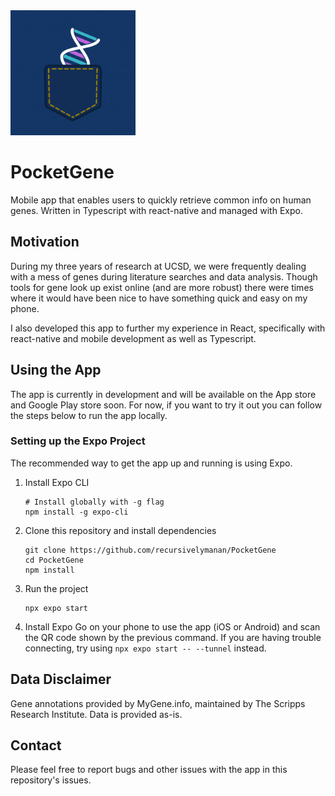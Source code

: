 <img src="./assets/images/icon.png" width="200" alt="PocketGene Logo" />

# PocketGene

Mobile app that enables users to quickly retrieve common info on human genes. Written in Typescript with react-native and managed with Expo.

## Motivation

During my three years of research at UCSD, we were frequently dealing with a mess of genes during literature searches and data analysis. Though tools for gene look up exist online (and are more robust) there were times where it would have been nice to have something quick and easy on my phone.

I also developed this app to further my experience in React, specifically with react-native and mobile development as well as Typescript.

## Using the App

The app is currently in development and will be available on the App store and Google Play store soon. For now, if you want to try it out you can follow the steps below to run the app locally.

### Setting up the Expo Project

The recommended way to get the app up and running is using Expo.

1. Install Expo CLI

   ```
   # Install globally with -g flag
   npm install -g expo-cli
   ```

2. Clone this repository and install dependencies

   ```
   git clone https://github.com/recursivelymanan/PocketGene
   cd PocketGene
   npm install
   ```

3. Run the project

   ```
   npx expo start
   ```

4. Install Expo Go on your phone to use the app (iOS or Android) and scan the QR code shown by the previous command. If you are having trouble connecting, try using `npx expo start -- --tunnel` instead.

## Data Disclaimer

Gene annotations provided by MyGene.info, maintained by The Scripps Research Institute. Data is provided as-is.

## Contact

Please feel free to report bugs and other issues with the app in this repository's issues.
